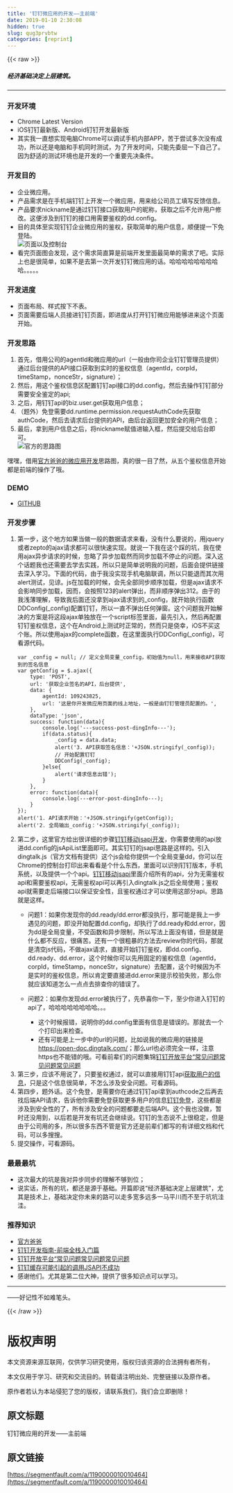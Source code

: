 ```yaml
---
title: '钉钉微应用的开发——主前端' 
date: 2019-01-10 2:30:08
hidden: true
slug: qug3prvbtw
categories: [reprint]
---
```


{{< raw >}}

                    
<h5>经济基础决定上层建筑。</h5>
<hr>
<h3 id="articleHeader0">开发环境</h3>
<ul>
<li>Chrome Latest Version</li>
<li>iOS钉钉最新版、Android钉钉开发最新版</li>
<li>其实我一直想实现电脑Chrome可以调试手机内部APP，苦于尝试多次没有成功，所以还是电脑和手机同时测试，为了开发时间，只能先委屈一下自己了。因为舒适的测试环境也是开发的一个重要先决条件。</li>
</ul>
<h3 id="articleHeader1">开发目的</h3>
<ul>
<li>企业微应用。</li>
<li>产品需求是在手机端钉钉上开发一个微应用，用来给公司员工填写反馈信息。</li>
<li>产品要求nickname是通过钉钉接口获取用户的昵称，获取之后不允许用户修改。这便涉及到钉钉的接口用需要鉴权的dd.config。</li>
<li>目的具体至实现钉钉企业微应用的鉴权，获取简单的用户信息，顺便提一下免登陆。<br><span class="img-wrap"><img data-src="/img/bVQabE?w=1200&amp;h=779" src="https://static.alili.tech/img/bVQabE?w=1200&amp;h=779" alt="页面以及控制台" title="页面以及控制台" style="cursor: pointer; display: inline;"></span>
</li>
<li>看完页面图会发现，这个需求简直算是前端开发里面最简单的需求了吧。实际上也是很简单，如果不是去第一次开发钉钉微应用的话。哈哈哈哈哈哈哈哈哈。。。。。</li>
</ul>
<h3 id="articleHeader2">开发进度</h3>
<ul>
<li>页面布局、样式按下不表。</li>
<li>页面需要后端人员接进钉钉页面，即进度从打开钉钉微应用能够进来这个页面开始。</li>
</ul>
<h3 id="articleHeader3">开发思路</h3>
<ol>
<li>首先，借用公司的agentId和微应用的url（一般由你司企业钉钉管理员提供）通过后台提供的API接口获取到实时的鉴权信息（agentId，corpId，timeStamp，nonceStr，signature）；</li>
<li>然后，用这个鉴权信息区配置钉钉api接口的dd.config，然后去操作钉钉部分需要安全鉴定的api;</li>
<li>之后，用钉钉api的biz.user.get获取用户信息；</li>
<li>（题外）免登需要dd.runtime.permission.requestAuthCode先获取authCode，然后去请求后台提供的API，由后台返回更加安全的用户信息；</li>
<li>最后，拿到用户信息之后，将nickname赋值进输入框，然后提交给后台即可。<br><span class="img-wrap"><img data-src="/img/bVQajv?w=1582&amp;h=1176" src="https://static.alili.tech/img/bVQajv?w=1582&amp;h=1176" alt="官方的思路图" title="官方的思路图" style="cursor: pointer; display: inline;"></span>
</li>
</ol>
<p>嘿嘿，借用<a href="https://g.alicdn.com/dingding/opendoc/docs/_guide/tab3.html" rel="nofollow noreferrer" target="_blank">官方爸爸的微应用开发</a>思路图，真的很一目了然，从五个鉴权信息开始都是前端的操作了哦。</p>
<h3 id="articleHeader4">DEMO</h3>
<ul><li><a href="https://github.com/Huooo/demo-collections/blob/master/20170701-dd-jsapi-m-demo.html" rel="nofollow noreferrer" target="_blank">GITHUB</a></li></ul>
<h3 id="articleHeader5">开发步骤</h3>
<ol>
<li>
<p>第一步，这个地方如果当做一般的数据请求来看，没有什么要说的，用jquery或者zepto的ajax请求都可以很快速实现。就说一下我在这个踩的坑，我在使用ajax异步请求的时候，忽略了异步加载然而同步加载不停止的问题。深入这个话题我也还需要去学去实践，所以只是简单说明我的问题，后面会提供链接去深入学习。下面的代码，由于我没实现手机电脑联调，所以只能退而其次用alert测试，见谅。js在加载的时候，会先全部同步顺序加载，但是ajax请求不会影响同步加载，因而，会按照123的alert弹出，而非顺序弹出312。由于的我浅薄理解，导致我后面还没拿到ajax请求到的_config，就开始执行函数DDConfig(_config)配置钉钉，所以一直不弹出任何弹窗。这个问题我开始解决的方案是将这段ajax单独放在一个script标签里面，最先引入，然后再配置钉钉鉴权信息，这个在Android上测试时正常的，然而只是侥幸，iOS不买这个账。所以使用ajax的complete函数，在这里面执行DDConfig(_config)，可看源代码。</p>
<div class="widget-codetool" style="display:none;">
      <div class="widget-codetool--inner">
      <span class="selectCode code-tool" data-toggle="tooltip" data-placement="top" title="" data-original-title="全选"></span>
      <span type="button" class="copyCode code-tool" data-toggle="tooltip" data-placement="top" data-clipboard-text="var _config = null; // 定义全局变量_config，初始值为null，用来接收API获取到的签名信息
var getConfig = $.ajax({
    type: 'POST',
    url: '获取企业签名的API，后台提供',
    data: {
        agentId: 109243825,
        url: '这是你开发微应用页面的线上地址，一般是由钉钉管理员配置的。',
    },
    dataType: 'json',
    success: function(data){
        console.log('---success-post-dingInfo---');
        if(data.status){
            _config = data.data;
            alert('3. API获取签名信息：'+JSON.stringify(_config));
            // 开始配置钉钉
            DDConfig(_config);
        }else{
            alert('请求信息出错');
        }
    },
    error: function(data){
        console.log(---error-post-dingInfo---);
    }
});
alert('1. API请求开始：'+JSON.stringify(getConfig));
alert('2. 全局输出_config：'+JSON.stringify(_config));" title="" data-original-title="复制"></span>
      <span type="button" class="saveToNote code-tool" data-toggle="tooltip" data-placement="top" title="" data-original-title="放进笔记"></span>
      </div>
      </div><pre class="hljs javascript"><code><span class="hljs-keyword">var</span> _config = <span class="hljs-literal">null</span>; <span class="hljs-comment">// 定义全局变量_config，初始值为null，用来接收API获取到的签名信息</span>
<span class="hljs-keyword">var</span> getConfig = $.ajax({
    <span class="hljs-attr">type</span>: <span class="hljs-string">'POST'</span>,
    <span class="hljs-attr">url</span>: <span class="hljs-string">'获取企业签名的API，后台提供'</span>,
    <span class="hljs-attr">data</span>: {
        <span class="hljs-attr">agentId</span>: <span class="hljs-number">109243825</span>,
        <span class="hljs-attr">url</span>: <span class="hljs-string">'这是你开发微应用页面的线上地址，一般是由钉钉管理员配置的。'</span>,
    },
    <span class="hljs-attr">dataType</span>: <span class="hljs-string">'json'</span>,
    <span class="hljs-attr">success</span>: <span class="hljs-function"><span class="hljs-keyword">function</span>(<span class="hljs-params">data</span>)</span>{
        <span class="hljs-built_in">console</span>.log(<span class="hljs-string">'---success-post-dingInfo---'</span>);
        <span class="hljs-keyword">if</span>(data.status){
            _config = data.data;
            alert(<span class="hljs-string">'3. API获取签名信息：'</span>+<span class="hljs-built_in">JSON</span>.stringify(_config));
            <span class="hljs-comment">// 开始配置钉钉</span>
            DDConfig(_config);
        }<span class="hljs-keyword">else</span>{
            alert(<span class="hljs-string">'请求信息出错'</span>);
        }
    },
    <span class="hljs-attr">error</span>: <span class="hljs-function"><span class="hljs-keyword">function</span>(<span class="hljs-params">data</span>)</span>{
        <span class="hljs-built_in">console</span>.log(---error-post-dingInfo---);
    }
});
alert(<span class="hljs-string">'1. API请求开始：'</span>+<span class="hljs-built_in">JSON</span>.stringify(getConfig));
alert(<span class="hljs-string">'2. 全局输出_config：'</span>+<span class="hljs-built_in">JSON</span>.stringify(_config));</code></pre>
</li>
<li>
<p>第二步，这里官方给出很详细的步骤<a href="https://open-doc.dingtalk.com/docs/doc.htm?spm=a219a.7629140.0.0.bG1Wbm&amp;treeId=171&amp;articleId=104910&amp;docType=1" rel="nofollow noreferrer" target="_blank">钉钉移动jsapi开发</a>，你需要使用的api放进dd.config的jsApiList里面即可。其实钉钉的jsapi思路是这样的。引入dingtalk.js（官方文档有提供）这个js会给你提供一个全局变量dd，你可以在Chrome的控制台打印出来看看是个什么东西，里面可以识别钉钉版本，手机系统，以及提供一个个api。<a href="https://open-doc.dingtalk.com/docs/doc.htm?treeId=171&amp;articleId=106834&amp;docType=1" rel="nofollow noreferrer" target="_blank">钉钉移动jsapi</a>里面介绍所有的api，分为无需鉴权api和需要鉴权api，无需鉴权api可以再引入dingtalk.js之后全局使用；鉴权api就需要走后端接口以保证安全性，且鉴权通过才可以使用这部分api。思路就是这样。</p>
<ul>
<li>问题1：如果你发现你的dd.ready/dd.error都没执行，那可能是我上一步遇见的问题，即没开始配置dd.config，却执行了dd.ready和dd.error，因为dd是全局变量，不受函数和异步限制，所以写法上面没有错，但是就是什么都不反应，很痛苦。还有一个很粗暴的方法去review你的代码，那就是清空js代码，不做ajax请求，直接开始钉钉鉴权，即dd.config、dd.ready、dd.error，这个时候你可以先用固定的鉴权信息（agentId，corpId，timeStamp，nonceStr，signature）去配置，这个时候因为不是实时的鉴权信息，所以肯定要直接进dd.error来提示校验失败，那么你就应该知道怎么一点点去排查你的错误了。</li>
<li>
<p>问题2：如果你发现dd.error被执行了，先恭喜你一下，至少你进入钉钉的api了，哈哈哈哈哈哈哈哈。。。</p>
<ul>
<li>这个时候报错，说明你的dd.config里面有信息是错误的。那就去一个个打印出来检查。</li>
<li>还有可能是上一步中的url的问题，比如说我的微应用的链接是<a href="https://open-doc.dingtalk.com/" rel="nofollow noreferrer" target="_blank">https://open-doc.dingtalk.com/</a>；那么url也必须完全一样，注意https也不能错的哦。可看前辈们的问题集锦<a href="http://blog.csdn.net/yangzai928/article/details/51262703" rel="nofollow noreferrer" target="_blank">钉钉开放平台“常见问题常见问题常见问题</a>
</li>
</ul>
</li>
</ul>
</li>
<li>第三步，应该不用说了，只要鉴权通过，就可以直接用钉钉api<a href="https://open-doc.dingtalk.com/docs/doc.htm?treeId=171&amp;articleId=105417&amp;docType=1" rel="nofollow noreferrer" target="_blank">获取用户的信息</a>，只是这个信息很简单，不怎么涉及安全问题。可看源码。</li>
<li>第四步，题外话。这个免登，是需要你在通过钉钉api拿到authcode之后再去找后端API请求，告诉他你需要免登获取更多用户的信息<a href="https://g.alicdn.com/dingding/opendoc/docs/_guide/tab3.html" rel="nofollow noreferrer" target="_blank">钉钉免登</a>，这些都是涉及到安全性的了，所有涉及安全的问题都要走后端API。这个我也没做，暂时还没用到，以后若是开发有坑还会继续说。钉钉的生态说不上很稳定，但是由于公司用的多，所以很多东西不管是官方还是前辈们都写的有详细文档和代码，可以多搜搜。</li>
<li>提交操作，可看源码。</li>
</ol>
<h3 id="articleHeader6">最最最坑</h3>
<ul>
<li>这次最大的坑是我对异步同步的理解不够到位；</li>
<li>说实话，所有的坑，都还是源于基础。开篇即说“经济基础决定上层建筑”，尤其是技术上，基础决定你未来的路可以走多宽多远多一马平川而不至于坑坑洼洼。</li>
</ul>
<h3 id="articleHeader7">推荐知识</h3>
<ul>
<li><a href="https://open-doc.dingtalk.com/?spm=a219a.7629140.0.0.g5erQv" rel="nofollow noreferrer" target="_blank">官方爸爸</a></li>
<li><a href="https://caohaijiang.github.io/2017/04/17/dingtalk-start/" rel="nofollow noreferrer" target="_blank">钉钉开发指南-前端全栈入门篇</a></li>
<li><a href="http://blog.csdn.net/yangzai928/article/details/51262703" rel="nofollow noreferrer" target="_blank">钉钉开放平台“常见问题常见问题常见问题</a></li>
<li><a href="https://bbs.aliyun.com/simple/t263685.html" rel="nofollow noreferrer" target="_blank">钉钉缓存可能引起的调用JSAPI不成功</a></li>
<li>感谢他们。尤其是第二位大神，提供了很多知识点可以学习。</li>
</ul>
<hr>
<p>——好记性不如难笔头。</p>

                
{{< /raw >}}

# 版权声明
本文资源来源互联网，仅供学习研究使用，版权归该资源的合法拥有者所有，

本文仅用于学习、研究和交流目的。转载请注明出处、完整链接以及原作者。

原作者若认为本站侵犯了您的版权，请联系我们，我们会立即删除！

## 原文标题
钉钉微应用的开发——主前端

## 原文链接
[https://segmentfault.com/a/1190000010010464](https://segmentfault.com/a/1190000010010464)

